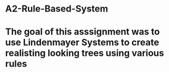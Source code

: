 # A2-Rule-Based-System

# The goal of this asssignment was to use Lindenmayer Systems to create realisting looking trees using various rules
